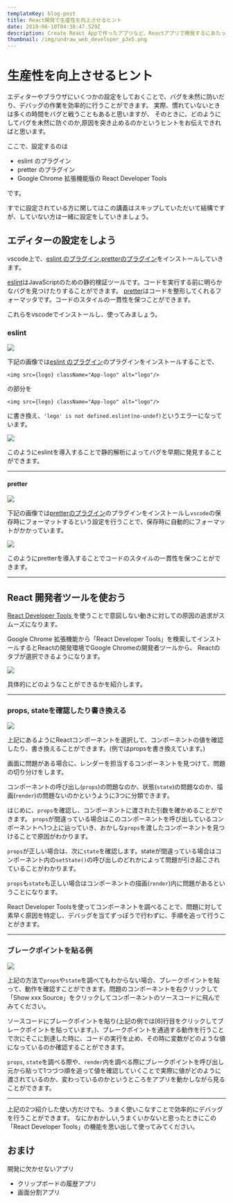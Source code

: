 ```yaml
---
templateKey: blog-post
title: React開発で生産性を向上させるヒント
date: 2019-06-10T04:38:47.529Z
description: Create React Appで作ったアプリなど、Reactアプリで開発するにあたって生産性を向上させるヒントをまとめました。
thumbnail: /img/undraw_web_developer_p3e5.png
---
```

# 生産性を向上させるヒント

エディターやブラウザにいくつかの設定をしておくことで、バグを未然に防いだり、デバッグの作業を効率的に行うことができます。
実際、慣れていないときは多くの時間をバグと戦うこともあると思いますが、
そのときに、どのようにしてバグを未然に防ぐのか,原因を突き止めるのかというヒントをお伝えできればと思います。

ここで、設定するのは

* eslint のプラグイン
* pretter のプラグイン
* Google Chrome 拡張機能版の React Developer Tools

です。

すでに設定されている方に関してはこの講義はスキップしていただいて結構ですが、していない方は一緒に設定をしていきましょう。

## エディターの設定をしよう

vscode上で、[eslint のプラグイン](https://marketplace.visualstudio.com/items?itemName=dbaeumer.vscode-eslint#overview),[pretterのプラグイン](https://marketplace.visualstudio.com/items?itemName=esbenp.prettier-vscode)をインストールしていきます。

[eslint](https://eslint.org/)はJavaScriptのための静的検証ツールです。コードを実行する前に明らかなバグを見つけたりすることができます。
[pretter](https://prettier.io/)はコードを整形してくれるフォーマッタです。コードのスタイルの一貫性を保つことができます。

これらをvscodeでインストールし、使ってみましょう。

### eslint

![](./img/eslint.png)

下記の画像では[eslint のプラグイン](https://marketplace.visualstudio.com/items?itemName=dbaeumer.vscode-eslint#overview)のプラグインをインストールすることで、

```
<img src={logo} className="App-logo" alt="logo"/>
```

の部分を

```
<img src={lego} className="App-logo" alt="logo"/>
```

に書き換え、`'lego' is not defined.eslint(no-undef)`というエラーになっています。

![](./img/eslint.gif)

このようにeslintを導入することで静的解析によってバグを早期に発見することができます。

- - -

#### pretter

![](./img/pretter.png)

下記の画像では[pretterのプラグイン](https://marketplace.visualstudio.com/items?itemName=esbenp.prettier-vscode)のプラグインをインストールし`vscode`の保存時にフォーマットするという設定を行うことで、保存時に自動的にフォーマットがかかっています。

![](./img/pretter.gif)

このようにpretterを導入することでコードのスタイルの一貫性を保つことができます。

- - -

## React 開発者ツールを使おう

[React Developer Tools
](https://chrome.google.com/webstore/detail/react-developer-tools/fmkadmapgofadopljbjfkapdkoienihi?hl=ja)を使うことで意図しない動きに対しての原因の追求がスムーズになります。

Google Chrome 拡張機能から「React Developer Tools」を検索してインストールするとReactの開発環境でGoogle Chromeの開発者ツールから、
Reactのタブが選択できるようになります。

![](./img/react-developer-tools.jpg)

具体的にどのようなことができるかを紹介します。

- - -

### props, stateを確認したり書き換える

![](./img/react-developer-tools1.gif)

上記にあるようにReactコンポーネントを選択して、コンポーネントの値を確認したり、書き換えることができます。(例ではpropsを書き換えています。)

画面に問題がある場合に、レンダーを担当するコンポーネントを見つけて、問題の切り分けをします。

コンポーネントの呼び出し(`props`)の問題なのか、状態(`state`)の問題なのか、描画(`render`)の問題ないのかというように3つに分類できます。

はじめに、`props`を確認し、コンポーネントに渡された引数を確かめることができます。
`props`が間違っている場合はこのコンポーネントを呼び出しているコンポーネントへ1つ上に辿っていき、おかしな`props`を渡したコンポーネントを見つけることで原因がわかります。

`props`が正しい場合は、次に`state`を確認します。stateが間違っている場合はコンポーネント内の`setState()`の呼び出しのどれかによって問題が引き起こされていることがわかります。

`props`も`state`も正しい場合はコンポーネントの描画(`render`)内に問題があるということになります。

React Developer Toolsを使ってコンポーネントを調べることで、問題に対して素早く原因を特定し、デバッグを当てずっぽうで行わずに、手順を追って行うことがきます。

- - -

### ブレークポイントを貼る例

![](/img/react-developer-tools2.gif)

上記の方法で`props`や`state`を調べてもわからない場合、ブレークポイントを貼って、動作を確認すことができます。問題のコンポーネントを右クリックして「Show xxx Source」をクリックしてコンポーネントのソースコードに飛んでみてください。

ソースコードにブレークポイントを貼り(上記の例では\[6]行目をクリックしてブレークポイントを貼っています。)、ブレークポイントを通過する動作を行うことで次にそこに到達した時に、コードの実行を止め、その時に変数がどのような値になっているのか確認することができます。

`props`, `state`を調べる際や、`render`内を調べる際にブレークポイントを呼び出し元から貼って1つづつ順を追って値を確認していくことで実際に値がどのように渡されているのか、変わっているのかというところをアプリを動かしながら見ることができます。

- - -

上記の2つ紹介した使い方だけでも、うまく使いこなすことで効率的にデバッグを行うことができます。
なにかおかしい,うまくいかないと思ったときにこの「React Developer Tools」の機能を思い出して使ってみてください。

## おまけ

開発に欠かせないアプリ

* クリップボードの履歴アプリ
* 画面分割アプリ
